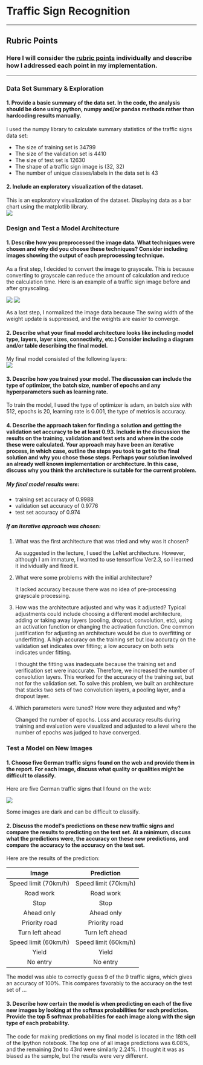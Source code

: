 # **Traffic Sign Recognition** 

---
## Rubric Points
### Here I will consider the [rubric points](https://review.udacity.com/#!/rubrics/481/view) individually and describe how I addressed each point in my implementation.  

---
### Data Set Summary & Exploration

#### 1. Provide a basic summary of the data set. In the code, the analysis should be done using python, numpy and/or pandas methods rather than hardcoding results manually.  
I used the numpy library to calculate summary statistics of the traffic
signs data set:  
* The size of training set is 34799
* The size of the validation set is 4410
* The size of test set is 12630
* The shape of a traffic sign image is (32, 32)
* The number of unique classes/labels in the data set is 43

#### 2. Include an exploratory visualization of the dataset.  
This is an exploratory visualization of the dataset. Displaying data as a bar chart using the matplotlib library.  
![](img/2021-01-01-20-00-39.png)

### Design and Test a Model Architecture
#### 1. Describe how you preprocessed the image data. What techniques were chosen and why did you choose these techniques? Consider including images showing the output of each preprocessing technique.

As a first step, I decided to convert the image to grayscale. This is because converting to grayscale can reduce the amount of calculation and reduce the calculation time.
Here is an example of a traffic sign image before and after grayscaling.

![](img/![alt%20text][image2].png)
![](img/2021-01-01-21-09-04.png)

As a last step, I normalized the image data because 
The swing width of the weight update is suppressed, and the weights are easier to converge.

#### 2. Describe what your final model architecture looks like including model type, layers, layer sizes, connectivity, etc.) Consider including a diagram and/or table describing the final model.
My final model consisted of the following layers:  
![](img/2021-01-01-21-18-43.png)

#### 3. Describe how you trained your model. The discussion can include the type of optimizer, the batch size, number of epochs and any hyperparameters such as learning rate.

To train the model, I used the type of optimizer is adam, an batch size with 512, epochs is 20, learning rate is 0.001, the type of metrics is accuracy.

#### 4. Describe the approach taken for finding a solution and getting the validation set accuracy to be at least 0.93. Include in the discussion the results on the training, validation and test sets and where in the code these were calculated. Your approach may have been an iterative process, in which case, outline the steps you took to get to the final solution and why you chose those steps. Perhaps your solution involved an already well known implementation or architecture. In this case, discuss why you think the architecture is suitable for the current problem.

##### My final model results were:
* training set accuracy of 0.9988
* validation set accuracy of 0.9776
* test set accuracy of 0.974

##### If an iterative approach was chosen:
1. What was the first architecture that was tried and why was it chosen?  

    As suggested in the lecture, I used the LeNet architecture. However, although I am immature, I wanted to use tensorflow Ver2.3, so I learned it individually and fixed it.

1. What were some problems with the initial architecture?  

    It lacked accuracy because there was no idea of ​​pre-processing grayscale processing.

1. How was the architecture adjusted and why was it adjusted? Typical adjustments could include choosing a different model architecture, adding or taking away layers (pooling, dropout, convolution, etc), using an activation function or changing the activation function. One common justification for adjusting an architecture would be due to overfitting or underfitting. A high accuracy on the training set but low accuracy on the validation set indicates over fitting; a low accuracy on both sets indicates under fitting.  

    I thought the fitting was inadequate because the training set and verification set were inaccurate. Therefore, we increased the number of convolution layers. This worked for the accuracy of the training set, but not for the validation set. To solve this problem, we built an architecture that stacks two sets of two convolution layers, a pooling layer, and a dropout layer.

1. Which parameters were tuned? How were they adjusted and why?  

    Changed the number of epochs. Loss and accuracy results during training and evaluation were visualized and adjusted to a level where the number of epochs was judged to have converged.

### Test a Model on New Images

#### 1. Choose five German traffic signs found on the web and provide them in the report. For each image, discuss what quality or qualities might be difficult to classify.  

Here are five German traffic signs that I found on the web:

![](img/image2.png)

Some images are dark and can be difficult to classify.

#### 2. Discuss the model's predictions on these new traffic signs and compare the results to predicting on the test set. At a minimum, discuss what the predictions were, the accuracy on these new predictions, and compare the accuracy to the accuracy on the test set.

Here are the results of the prediction:

| Image                 |     Prediction       | 
|:---------------------:|:--------------------:| 
| Speed limit (70km/h)  | Speed limit (70km/h) | 
| Road work             | Road work            |
| Stop                  | Stop                 |
| Ahead only            | Ahead only           |
| Priority road         | Priority road        |
| Turn left ahead       | Turn left ahead      |
| Speed limit (60km/h)  | Speed limit (60km/h) |
| Yield                 | Yield                |
| No entry              | No entry             |

The model was able to correctly guess 9 of the 9 traffic signs, which gives an accuracy of 100%. This compares favorably to the accuracy on the test set of ...

#### 3. Describe how certain the model is when predicting on each of the five new images by looking at the softmax probabilities for each prediction. Provide the top 5 softmax probabilities for each image along with the sign type of each probability.   

The code for making predictions on my final model is located in the 18th cell of the Ipython notebook.
The top one of all image predictions was 6.08%, and the remaining 2nd to 43rd were similarly 2.24%.
I thought it was as biased as the sample, but the results were very different.


